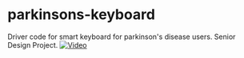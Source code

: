 # parkinsons-keyboard
Driver code for smart keyboard for parkinson's disease users. Senior Design Project. 
[![Video](https://img.youtube.com/vi/Ovz5GyqcyMo/hqdefault.jpg)](https://youtu.be/Ovz5GyqcyMo)
